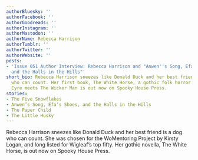 ```yaml
---
authorBluesky: ''
authorFacebook: ''
authorGoodreads: ''
authorInstagram: ''
authorMastodon: ''
authorName: Rebecca Harrison
authorTumblr: ''
authorTwitter: ''
authorWebsite: ''
posts:
- 'Issue 051 Author Interview: Rebecca Harrison and "Anwen''s Song, Efa''s Shoes,
  and the Halls in the Hills"'
short_bio: Rebecca Harrison sneezes like Donald Duck and her best friend is a dog
  who can count. Her first book, The White Horse, a gothic folk horror that's Jane
  Eyre meets The Wicker Man is out now on Spooky House Press.
stories:
- The Five Snowflakes
- Anwen’s Song, Efa’s Shoes, and the Halls in the Hills
- The Paper Child
- The Little Husky
---
```


Rebecca Harrison sneezes like Donald Duck and her best friend is a dog who can count. She was chosen for the WoMentoring Project by Kirsty Logan, and long listed for Wigleaf’s top fifty. Her gothic novella, The White Horse, is out now on Spooky House Press.